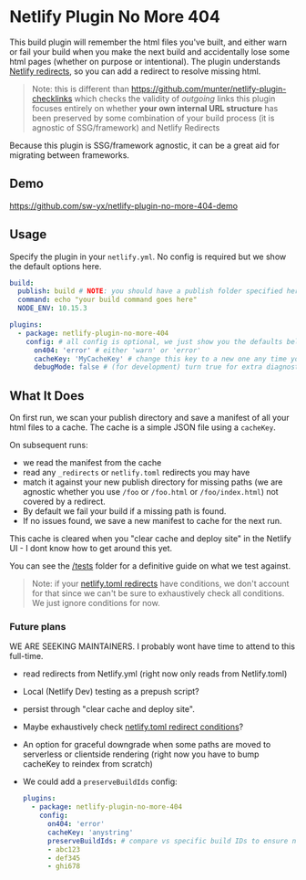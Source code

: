 # Netlify Plugin No More 404

This build plugin will remember the html files you've built, and either warn or fail your build when you make the next build and accidentally lose some html pages (whether on purpose or intentional). The plugin understands [Netlify redirects](https://docs.netlify.com/routing/redirects/), so you can add a redirect to resolve missing html.

> Note: this is different than https://github.com/munter/netlify-plugin-checklinks which checks the validity of *outgoing* links
> this plugin focuses entirely on whether **your own internal URL structure** has been preserved by some combination of your build process (it is agnostic of SSG/framework) and Netlify Redirects 

Because this plugin is SSG/framework agnostic, it can be a great aid for migrating between frameworks.

## Demo

https://github.com/sw-yx/netlify-plugin-no-more-404-demo

## Usage

Specify the plugin in your `netlify.yml`. No config is required but we show the default options here.

```yml
build:
  publish: build # NOTE: you should have a publish folder specified here for this to work
  command: echo "your build command goes here"
  NODE_ENV: 10.15.3

plugins:
  - package: netlify-plugin-no-more-404
    config: # all config is optional, we just show you the defaults below
      on404: 'error' # either 'warn' or 'error'
      cacheKey: 'MyCacheKey' # change this key to a new one any time you need to restart from scratch
      debugMode: false # (for development) turn true for extra diagnostic logging
```

## What It Does

On first run, we scan your publish directory and save a manifest of all your html files to a cache. The cache is a simple JSON file using a `cacheKey`.

On subsequent runs:

 - we read the manifest from the cache
 - read any `_redirects` or `netlify.toml` redirects you may have
 - match it against your new publish directory for missing paths (we are agnostic whether you use `/foo` or `/foo.html` or `/foo/index.html`) not covered by a redirect. 
 - By default we fail your build if a missing path is found.
 - If no issues found, we save a new manifest to cache for the next run.

This cache is cleared when you "clear cache and deploy site" in the Netlify UI - I dont know how to get around this yet.

You can see the [/tests](/tests) folder for a definitive guide on what we test against.

> Note: if your [netlify.toml redirects](https://docs.netlify.com/routing/redirects/#syntax-for-the-netlify-configuration-file) have conditions, we don't account for that since we can't be sure to exhaustively check all conditions. We just ignore conditions for now.

### Future plans

WE ARE SEEKING MAINTAINERS. I probably wont have time to attend to this full-time.

- read redirects from Netlify.yml (right now only reads from Netlify.toml)
- Local (Netlify Dev) testing as a prepush script?
- persist through "clear cache and deploy site".
- Maybe exhaustively check [netlify.toml redirect conditions](https://docs.netlify.com/routing/redirects/#syntax-for-the-netlify-configuration-file)?
- An option for graceful downgrade when some paths are moved to serverless or clientside rendering (right now you have to bump cacheKey to reindex from scratch)
- We could add a `preserveBuildIds` config:

  ```yaml
  plugins:
    - package: netlify-plugin-no-more-404
      config:
        on404: 'error'
        cacheKey: 'anystring' 
        preserveBuildIds: # compare vs specific build IDs to ensure no regression
        - abc123
        - def345
        - ghi678
  ```


